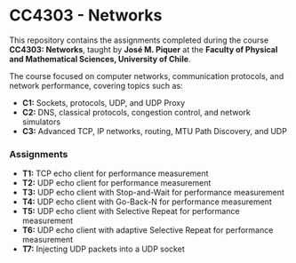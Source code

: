 # CC4303 - Networks

This repository contains the assignments completed during the course **CC4303: Networks**, taught by **José M. Piquer** at the **Faculty of Physical and Mathematical Sciences, University of Chile**.

The course focused on computer networks, communication protocols, and network performance, covering topics such as:

- **C1:** Sockets, protocols, UDP, and UDP Proxy  
- **C2:** DNS, classical protocols, congestion control, and network simulators  
- **C3:** Advanced TCP, IP networks, routing, MTU Path Discovery, and UDP  

### Assignments
- **T1:** TCP echo client for performance measurement  
- **T2:** UDP echo client for performance measurement  
- **T3:** UDP echo client with Stop-and-Wait for performance measurement  
- **T4:** UDP echo client with Go-Back-N for performance measurement  
- **T5:** UDP echo client with Selective Repeat for performance measurement  
- **T6:** UDP echo client with adaptive Selective Repeat for performance measurement  
- **T7:** Injecting UDP packets into a UDP socket 